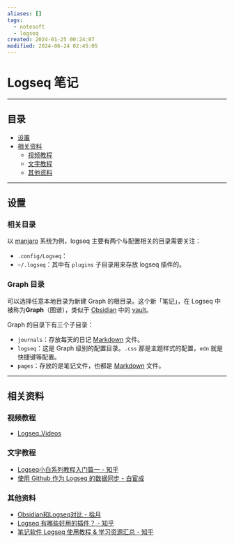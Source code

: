 ```yaml
---
aliases: []
tags:
  - notesoft
  - logseq
created: 2024-01-25 00:24:07
modified: 2024-06-24 02:45:05
---
```

# Logseq 笔记

---

## 目录

* [设置](#设置)
* [相关资料](#相关资料)
	* [视频教程](#视频教程)
	* [文字教程](#文字教程)
	* [其他资料](#其他资料)

---

## 设置 

### 相关目录

以 [manjaro](../../Linux/ArchLinux_Note.md#Arch%20各种变体) 系统为例，logseq 主要有两个与配置相关的目录需要关注：

* `.config/Logseq`：
* `~/.logseq`：其中有 `plugins` 子目录用来存放 logseq 插件的。

### Graph 目录

可以选择任意本地目录为新建 Graph 的根目录。这个新「笔记」，在 Logseq 中被称为**Graph**（图谱），类似于 [Obsidian](../Obsidian/Obsidian_Note.md) 中的 [vault](../Obsidian/Obsidian_Note.md#vault)。

Graph 的目录下有三个子目录：

* `journals`：存放每天的日记 [Markdown](../../Markdown/Markdown_Note.md) 文件。
* `logseq`：这是 Graph 级别的配置目录。`.css` 那是主题样式的配置，`edn` 就是快捷键等配置。
* `pages`：存放的是笔记文件，也都是 [Markdown](../../Markdown/Markdown_Note.md) 文件。

---

## 相关资料 

### 视频教程

* [Logseq_Videos](Logseq_Videos.md)

### 文字教程

* [Logseq小白系列教程入门篇一 - 知乎](https://zhuanlan.zhihu.com/p/343854552)
* [使用 Github 作为 Logseq 的数据同步 - 白宦成](https://www.ixiqin.com/2023/01/20/use-a-lot-as-logseq-data-synchronization/)

### 其他资料

* [Obsidian和Logseq对比 - 拾月](https://www.skyue.com/22040623.html)
* [Logseq 有哪些好用的插件？ - 知乎](https://www.zhihu.com/question/556039903/answers/updated)
* [笔记软件 Logseq 使用教程 & 学习资源汇总 - 知乎](https://zhuanlan.zhihu.com/p/619887710)

